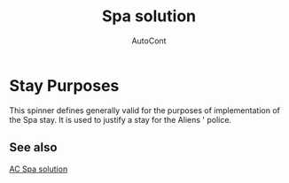 ﻿---
    title: "Spa solution"
    author: AutoCont
    ms.date: 04/30/2018
    ms.topic: article
    ms.prod: dynamics-nav-2017
    ms.contentlocale: en
    ms.lasthandoff: 04/30/2018
---

# Stay Purposes

This spinner defines generally valid for the purposes of implementation of the Spa stay. It is used to justify a stay for the Aliens ' police. 


## <a name="see-also"></a>See also
[AC Spa solution](ac-spa-solution.md)